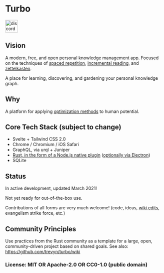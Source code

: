 # Turbo

[<img alt="discord" src="https://img.shields.io/discord/761441128544600074?label=chat%20on%20Discord&style=for-the-badge&color=7289d9&logo=discord&logoColor=FFF" height="40">](https://discord.gg/w9tqdgj2qg)

## Vision

A modern, free, and open personal knowledge management app. Focused on the techniques of [spaced repetition](https://en.wikipedia.org/wiki/Spaced_repetition), [incremental reading](https://en.wikipedia.org/wiki/Incremental_reading), and [zettelkasten](https://en.wikipedia.org/wiki/Zettelkasten).

A place for learning, discovering, and gardening your personal knowledge graph.

## Why

A platform for applying [optimization methods](https://en.wikipedia.org/wiki/Mathematical_optimization) to human potential.

## Core Tech Stack (subject to change)

- Svelte + Tailwind CSS 2.0
- Chrome / Chromium / iOS Safari
- GraphQL, via urql + Juniper
- [Rust, in the form of a Node.js native plugin](https://github.com/trevyn/turbo/discussions/1) ([optionally via Electron](https://github.com/trevyn/turbo/discussions/2))
- SQLite

## Status

In active development, updated March 2021!

Not yet ready for out-of-the-box use.

Contributions of all forms are very much welcome! (code, ideas, [wiki edits](https://github.com/trevyn/turbo/wiki), evangelism strike force, etc.)

## Community Principles

Use practices from the Rust community as a template for a large, open, community-driven project based on shared goals. See also: https://github.com/trevyn/turbo/wiki

### License: MIT OR Apache-2.0 OR CC0-1.0 (public domain)
